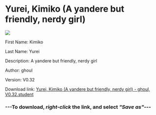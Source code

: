 # Yurei, Kimiko (A yandere but friendly, nerdy girl)

<img src = "https://raw.githubusercontent.com/Arbiter1223/Daigaku-Gurashi-Custom-Students/master/Students/Files/Yurei%2C%20Kimiko%20(A%20yandere%20but%20friendly%2C%20nerdy%20girl).png">

First Name: Kimiko

Last Name: Yurei

Description: A yandere but friendly, nerdy girl

Author: ghoul

Version: V0.32

Download link: <a href="https://raw.githubusercontent.com/Arbiter1223/Daigaku-Gurashi-Custom-Students/master/Students/Files/Yurei%2C%20Kimiko%20(A%20yandere%20but%20friendly%2C%20nerdy%20girl)%20-%20ghoul%2C%20V0.32.student">Yurei, Kimiko (A yandere but friendly, nerdy girl) - ghoul, V0.32.student</a>

### ---**To download, _right-click_ the link, and select _"Save as"_**---
